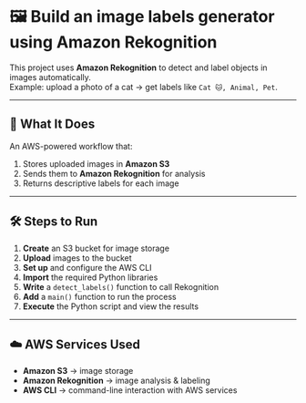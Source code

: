 # 🖼️ Build an image labels generator using Amazon Rekognition

This project uses **Amazon Rekognition** to detect and label objects in images automatically.  
Example: upload a photo of a cat → get labels like `Cat 🐱, Animal, Pet`.

---

## 🚀 What It Does
An AWS-powered workflow that:
1. Stores uploaded images in **Amazon S3**
2. Sends them to **Amazon Rekognition** for analysis
3. Returns descriptive labels for each image

---

## 🛠 Steps to Run
1. **Create** an S3 bucket for image storage  
2. **Upload** images to the bucket  
3. **Set up** and configure the AWS CLI  
4. **Import** the required Python libraries  
5. **Write** a `detect_labels()` function to call Rekognition  
6. **Add** a `main()` function to run the process  
7. **Execute** the Python script and view the results

---

## ☁️ AWS Services Used
- **Amazon S3** → image storage  
- **Amazon Rekognition** → image analysis & labeling  
- **AWS CLI** → command-line interaction with AWS services  
